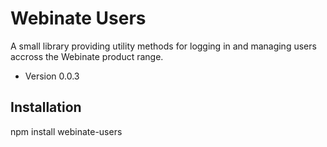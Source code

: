 Webinate Users
===============

A small library providing utility methods for logging in and managing users accross the Webinate product range.

* Version 0.0.3

## Installation

  npm install webinate-users
